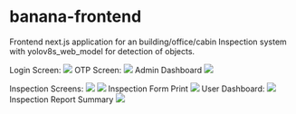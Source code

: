 # banana-frontend
Frontend next.js application for an building/office/cabin Inspection system with yolov8s_web_model for detection of objects.

Login Screen:
<img src="https://github.com/AtaUllahB/InspectionApp/blob/6f694131628f770ca294af40ba2213ed183b9852/Screenshot1.png?raw=true">
OTP Screen:
<img src="https://github.com/AtaUllahB/InspectionApp/blob/6f694131628f770ca294af40ba2213ed183b9852/Screenshot2.png?raw=true">
Admin Dashboard
<img src="https://github.com/AtaUllahB/InspectionApp/blob/6f694131628f770ca294af40ba2213ed183b9852/Screenshot3.png?raw=true">

Inspection Screens:
<img src="https://github.com/AtaUllahB/InspectionApp/blob/6f694131628f770ca294af40ba2213ed183b9852/Screenshot5.png?raw=true">
<img src="https://github.com/AtaUllahB/InspectionApp/blob/6f694131628f770ca294af40ba2213ed183b9852/Screenshot6.png?raw=true">
Inspection Form Print
<img src="https://github.com/AtaUllahB/InspectionApp/blob/6f694131628f770ca294af40ba2213ed183b9852/Screenshot7.png?raw=true">
User Dashboard:
<img src="https://github.com/AtaUllahB/InspectionApp/blob/6f694131628f770ca294af40ba2213ed183b9852/Screenshot8.png?raw=true">
Inspection Report Summary
<img src="https://github.com/AtaUllahB/InspectionApp/blob/6f694131628f770ca294af40ba2213ed183b9852/Screenshot9.png?raw=true">
